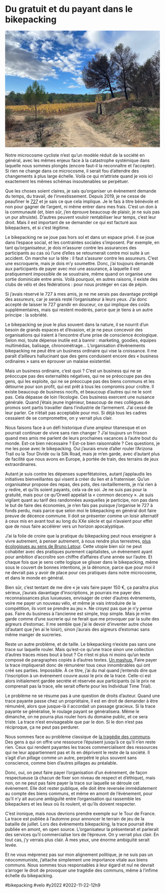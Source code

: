 # Du gratuit et du payant dans le bikepacking

![Destruction](_i/IMG_9960.webp)

Notre microcosme cycliste n’est qu’un modèle réduit de la société en général, avec les mêmes enjeux face à la catastrophe systémique dans laquelle nous sommes plongés (encore faut-il la reconnaître et l’accepter). Si rien ne change dans ce microcosme, il serait fou d’attendre des changements à plus large échelle. Voilà ce qui m’attriste quand je vois ici exactement les mêmes schémas insoutenables se perpétuer.

Que les choses soient claires, je sais qu’organiser un évènement demande du temps, du travail, de l’investissement. Depuis 2019, je ne cesse de peaufiner le [727](https://727.tcrouzet.com) et je sais ce que cela implique. Je le fais à titre bénévole et non pour gagner de l’argent, ni même entrer dans mes frais. C’est un don à la communauté (et, bien sûr, j’en éprouve beaucoup de plaisir, je ne suis pas un pur altruiste). D’autres peuvent vouloir rentabiliser leur temps, c’est leur droit. Mais il est important de se demander ce qui est facturé aux bikepackers, et si c’est légitime.

Le bikepacking ne se joue pas hors sol et dans un espace privé. Il se joue dans l’espace social, et les contraintes sociales s’imposent. Par exemple, en tant qu’organisateur, je dois m’assurer contre les assurances des participants au cas où l’une d’elles se retournerait contre moi suite à un accident. On marche sur la tête : il faut s’assurer contre les assureurs. C’est une escroquerie, mais je dois m’y soumettre. Donc, j’ai toujours demandé aux participants de payer avec moi une assurance, à laquelle il est pratiquement impossible de se soustraire, même quand on organise une sortie dominicale entre amis. Voilà pourquoi, en autres raisons, il existe des clubs de vélo et des fédérations : pour nous protéger en cas de pépin.

Si j’avais réservé le 727 à mes amis, je ne me serais pas davantage protégé des assureurs, car je serais resté l’organisateur à leurs yeux. J’ai donc accepté de laisser le 727 grandir en douceur, ce qui implique des coûts supplémentaires, mais qui restent modérés, parce que je tiens à un autre principe : la sobriété.

Le bikepacking se joue le plus souvent dans la nature, il se nourrit d’un besoin de grands espaces et d’évasion, et je ne peux concevoir des organisations qui iraient à l’encontre d’une prise de conscience écologique. Selon moi, toute dépense inutile est à bannir : marketing, goodies, équipes multimédias, balisage, chronométrage… L’organisation d’évènements bikepacking ne peut être un business ordinaire qui vise la croissance. Il me paraît d’ailleurs hallucinant que des gens conduisent encore des « business ordinaires » sans en éprouver un malaise existentiel.

Mais un business ordinaire, c’est quoi ? C’est un business qui ne se préoccupe pas des externalités négatives, qui ne se préoccupe pas des gens, qui les exploite, qui ne se préoccupe pas des biens communs et les détourne pour son profit, qui est prêt à tous les compromis pour croître. Il existe beaucoup de business nocifs, et beaucoup d’autres qui ne le sont pas. Cela dépasse de loin l’écologie. Ces business exercent une nuisance générale. Quand j’étais jeune ingénieur, beaucoup de mes collègues de promos sont partis travailler dans l’industrie de l’armement. J’ai cessé de leur parler. Ce n’était pas acceptable pour moi. Si déjà tous les cadres cessaient de se compromettre, on y verrait plus clair.

Nous faisons face à un défi historique d’une ampleur titanesque et on pourrait continuer de vivre sans rien changer ? J’ai toujours un frisson quand mes amis me parlent de leurs prochaines vacances à l’autre bout du monde. Est-ce bien nécessaire ? Est-ce bien raisonnable ? Ces questions, je me les pose avec le bikepacking. Oui j’aurais envie d’aller rouler l’Arizona Trail ou la Tour Divide ou la Silk Road, mais je m’en garde, avec d’autant plus de facilité que nous avons en Europe, à portée de train, des terrains de jeux extraordinaires.

Autant je suis contre les dépenses superfétatoires, autant j’applaudis les initiatives bienveillantes qui visent à créer du lien et à fraterniser. Qu’un organisateur propose des repas, des pots, des ravitaillements, je n’ai rien à y redire, et qu’ils soient payants, cela va de soi. Je ne suis pas pour la gratuité, mais pour ce qu’Orwell appelait la « common decency ». Je suis vigilant quant au tarif des randonnées auxquelles je participe, non pas dans le but de faire des économies, je n’en fais pas puisque j’organise le 727 à fonds perdu, mais parce que selon moi le bikepacking en général doit faire preuve de décence commune. Il doit se présenter comme un loisir alternatif à ceux mis en avant tout au long du XXe siècle et qui n’avaient pour effet que de nous faire accélérer vers un horizon apocalyptique.

J’ai la folie de croire que la pratique du bikepacking peut nous enseigner à vivre autrement, à penser autrement, à nous rendre plus terrestres, [plus écologiques au sens de Bruno Latour](ecologiser-le-velo.md). Cette utopie bien sûr ne peut cohabiter avec des pratiques purement capitalistes, un évènement ayant pour ambition d’accroître son chiffre d’affaires d’une année sur l’autre. Et chaque fois que je sens cette logique se glisser dans le bikepacking, même sous le couvert de bonnes intentions, je la dénonce, parce que pour moi il ne devrait pas y avoir de place pour ces pratiques dans notre microcosme, et dans le monde en général.

Bien sûr, c’est tentant de me dire « je vais faire payer 150 €, ça paraîtra plus sérieux, j’aurais davantage d’inscriptions, je pourrais me payer des reconnaissances plus luxueuses, envisager de créer d’autres évènements, voire me payer un nouveau vélo, et même je vais introduire de la compétition, ils vont se prendre au jeu ». Ne croyez pas que je n’y pense pas. Faire du business à l’ancienne est simple, trop simple. Mais je m’en garde comme d’une sucrerie qui ne ferait que me provoquer par la suite des aigreurs d’estomac. Il me semble que j’ai le devoir d’inventer autre chose (d’autant que j’en ai le loisir), sinon j’aurais des aigreurs d’estomac sans même manger de sucreries.

Reste un autre problème, et de taille. Le bikepacking n’existe pas sans une trace sur laquelle rouler. Mais qu’est-ce qu’une trace sinon une collection d’autres traces mises bout à bout ? Ce n’est ni plus ni moins qu’un texte composé de paragraphes copiés à d’autres textes. [Un mashup.](https://fr.wikipedia.org/wiki/Mashup_(musique)) Faire payer la trace impliquerait donc de rémunérer tous ceux innombrables qui ont créé ses parties. Impossible. À ce titre, j’ai du mal quand j’entends dire que l’inscription à un évènement couvre aussi le prix de la trace. Celle-ci est alors initialement gardée secrète et réservée aux participants (si le prix ne comprenait pas la trace, elle serait offerte pour les Individual Time Trial).

Le problème ne se résume pas à une question de droits d’auteur. Quand une trace payante passe chez un propriétaire, il est en droit de demander à être rémunéré, alors que jusque-là il accordait un passage gracieux. Si la trace payante se généralise, le roulage payant se généralisera. Même le dimanche, on ne pourra plus rouler hors du domaine public, et ce sera triste. La trace n’est envisageable que par le don. Si le don n’est pas réciproque, ça ne peut pas perdurer.

Nous sommes face au problème classique de [la tragédie des communs](https://fr.wikipedia.org/wiki/Trag%C3%A9die_des_biens_communs). Des gens à qui on offre une ressource l’épuisent jusqu’à ce qu’il n’en reste rien. Ceux qui rendent payantes les traces commercialisent des ressources qui ne leur appartiennent pas et ils en déprivent le reste de la société. Il s’agit d’un pillage comme un autre, perpétré le plus souvent sans conscience, comme bien d’autres pillages au préalable.

Donc, oui, on peut faire payer l’organisation d’un évènement, de façon respectueuse (à chacun de fixer son niveau de respect et d’éthique), mais non, on ne peut pas faire payer la trace sur laquelle se déroule cet évènement. Elle doit rester publique, elle doit être reversée immédiatement au compte des biens communs, et même en amont de l’évènement, pour qu’il n’y ait aucune ambiguïté entre l’organisation qui rassemble les bikepackers et les lieux où ils roulent, et qu’ils doivent respecter.

C’est ironique, mais nous devrions prendre exemple sur le Tour de France. La trace est publiée à l’automne pour annoncer le terrain de jeu de la bataille de juillet. Lors des évènements bikepacking, la trace pourrait être publiée en amont, en open source. L’organisateur la présenterait et parlerait des services qu’il commercialise lors de l’épreuve. On y verrait plus clair. En tout cas, j’y verrais plus clair. À mes yeux, une énorme ambiguïté serait levée.

Et ne vous méprenez pas sur mon alignement politique, je ne suis pas un néocommuniste, j’attache simplement une importance vitale aux biens communs. Nous sommes tous responsables à leur égard et nul ne devrait s’arroger le droit de provoquer une tragédie des communs, même à l’infime échelle du bikepacking.

#bikepacking #velo #y2022 #2022-11-22-12h9
